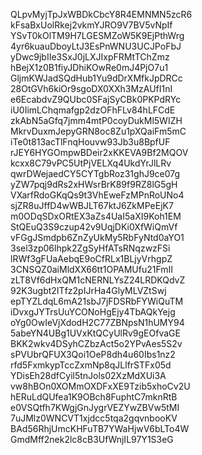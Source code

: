 QLpvMyjTpJxWBDkCbcY8R4EMNMN5zcR6
kFsaBxUolRkej2vkmYJRO9V7BV5vNpIf
YSvT0kOlTM9H7LGESMZoW5K9EjPthWrg
4yr6kuauDboyLtJ3EsPnWNU3UCJPoFbJ
yDwc9jbIIe3SxJ0jLXJIxpFRMtTChZmz
hBejX1z0B1fiyJDhiKOwRe0mJ4PjO7u1
GljmKWJadSQdHub1Yu9dDrXMfkJpDRCc
28OtGVh6kiOr9sgoDX0XXh3MzAUfI1nI
e6EcabdvZ9QUbc0SFajSyCBk0PKPdRYc
iU0IimLChqmafgp2dzOFhFLv84hLFCdE
zkAbN5aGfq7jmm4mtP0coyDukMl5WIZH
MkrvDuxmJepyGRN8oc8Zu1pXQaiFm5mC
iTe0t813acTlFnqHouvw93Jb3u8BpfUF
rJEY6HYGOmpwBDeir2xKKEVA9Bf2MQOV
kcxx8C79vPC5UtPjVELXq4UkdYrJlLRv
qwrDWejaedCY5CYTgbRoz31ghJ9ce07g
yZW7pqj9dRs2xHWsrBrK89f9RZ8lG5gH
VXarfRdoGKqQs9t3VhEweFzMPnRoUNo4
sjZR8uJffD4wWBJLT67ktJ6ZkMPeEjK7
m0ODqSDxORtEX3aZs4UaI5aXI9Koh1EM
StQEuQ3S9czup42v9UqjDKi0XfWiQmVf
vFGgJSmdpb6ZnZyUkMy5RbFyNtd0aYO1
3sel3zp06lhpk2ZgSyHfATsRNqzwzFSi
lRWf3gFUaAebqE9oCfRLx1BLjyVrhgpZ
3CNSQZ0aiMldXX66tt1OPAMUfu21FmII
zLT8Vf6dHxQM1cNERNLYsZ24LRDKQdvZ
92K3ugbt2ITfz2pIJrHa4GlyMLVZtSwj
epTYZLdqL6mA21sbJ7jFDSRbFYWiQuTM
iDvxgJYTrsUuYCONoHgEjy4TbAQkYejg
oYg0OwIeVjXdodH2C77ZBNpsN1hUMY94
5abeYN4UBg1UVxKtQCyUlRv9gEOfvaGE
BKK2wkv4DSyhCZbzAct5o2YPvAes5S2v
sPVUbrQFUX3Qoi1OeP8dh4u60Ibs1nz2
rfd5FxmkypTccZxmNp8qJLlfrSTFx05d
YDisEh28dfCyil5tnJols02XzMdXUi3A
vw8hBOn0XOMmOXDFxXE9Tzib5xhoCv2U
hERuLdQUfea1K9OBch8FuphtC7mknRtB
e0VSQtfh7KWgjGnJygrVEZYwZBVw5tMI
7uJMlz0WNCVT1xjdcc5tqa2gqvnbooKV
BAd56RhjUmcKHFuTB7YWaHjwV6bLTo4W
GmdMff2nek2lc8cB3UfWnjIL97Y1S3eG
